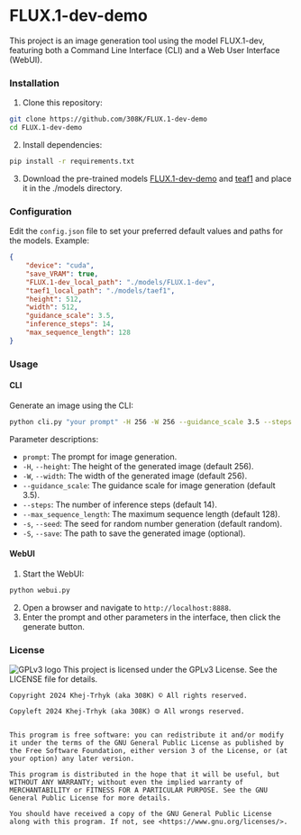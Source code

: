 # FLUX.1-dev-demo
This project is an image generation tool using the model FLUX.1-dev, featuring both a Command Line Interface (CLI) and a Web User Interface (WebUI).
### Installation
1. Clone this repository:
```bash
git clone https://github.com/308K/FLUX.1-dev-demo
cd FLUX.1-dev-demo
```
2. Install dependencies:
```bash
pip install -r requirements.txt
```
3. Download the pre-trained models [FLUX.1-dev-demo](https://huggingface.co/black-forest-labs/FLUX.1-dev) and [teaf1](https://huggingface.co/madebyollin/taef1) and place it in the ./models directory.
### Configuration
Edit the `config.json` file to set your preferred default values and paths for the models.
Example:
```json
{
    "device": "cuda", 
    "save_VRAM": true,
    "FLUX.1-dev_local_path": "./models/FLUX.1-dev",
    "taef1_local_path": "./models/taef1",
    "height": 512,
    "width": 512,
    "guidance_scale": 3.5,
    "inference_steps": 14,
    "max_sequence_length": 128
}
```
### Usage
#### CLI
Generate an image using the CLI:
```bash
python cli.py "your prompt" -H 256 -W 256 --guidance_scale 3.5 --steps 14 --max_sequence_length 128 -s 42 -S "output.png"
```
Parameter descriptions:
* `prompt`: The prompt for image generation.
* `-H`, `--height`: The height of the generated image (default 256).
* `-W`, `--width`: The width of the generated image (default 256).
* `--guidance_scale`: The guidance scale for image generation (default 3.5).
* `--steps`: The number of inference steps (default 14).
* `--max_sequence_length`: The maximum sequence length (default 128).
* `-s`, `--seed`: The seed for random number generation (default random).
* `-S`, `--save`: The path to save the generated image (optional).

#### WebUI
1. Start the WebUI:
```bash
python webui.py
```
2. Open a browser and navigate to `http://localhost:8888`.
3. Enter the prompt and other parameters in the interface, then click the generate button.
### License
![GPLv3 logo](https://www.gnu.org/graphics/gplv3-88x31.png)
This project is licensed under the GPLv3 License. See the LICENSE file for details.
```
Copyright 2024 Khej-Trhyk (aka 308K) © All rights reserved.

Copyleft 2024 Khej-Trhyk (aka 308K) 🄯 All wrongs reserved.

     
This program is free software: you can redistribute it and/or modify it under the terms of the GNU General Public License as published by the Free Software Foundation, either version 3 of the License, or (at your option) any later version.

This program is distributed in the hope that it will be useful, but WITHOUT ANY WARRANTY; without even the implied warranty of MERCHANTABILITY or FITNESS FOR A PARTICULAR PURPOSE. See the GNU General Public License for more details.

You should have received a copy of the GNU General Public License along with this program. If not, see <https://www.gnu.org/licenses/>. 
```